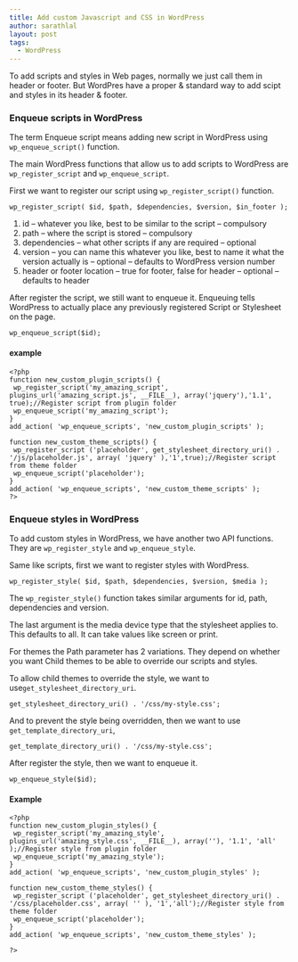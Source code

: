 ```yaml
---
title: Add custom Javascript and CSS in WordPress
author: sarathlal
layout: post
tags:
  - WordPress
---
```

To add scripts and styles in Web pages, normally we just call them in header or footer. But WordPres have a proper & standard way to add scipt and styles in its header & footer.

###  Enqueue scripts in WordPress

The term Enqueue script means adding new script in WordPress using `wp_enqueue_script()` function.

The main WordPress functions that allow us to add scripts to WordPress are `wp_register_script` and `wp_enqueue_script`.

First we want to register our script using `wp_register_script()` function.

    wp_register_script( $id, $path, $dependencies, $version, $in_footer );

1.  id – whatever you like, best to be similar to the script – compulsory
2.  path – where the script is stored – compulsory
3.  dependencies – what other scripts if any are required – optional
4.  version – you can name this whatever you like, best to name it what the version actually is – optional – defaults to WordPress version number
5.  header or footer location – true for footer, false for header – optional – defaults to header

After register the script, we still want to enqueue it. Enqueuing tells WordPress to actually place any previously registered Script or Stylesheet on the page.

    wp_enqueue_script($id);

####  example

	<?php
	function new_custom_plugin_scripts() {
	 wp_register_script('my_amazing_script', plugins_url('amazing_script.js', __FILE__), array('jquery'),'1.1', true);//Register script from plugin folder
	 wp_enqueue_script('my_amazing_script');
	} 
	add_action( 'wp_enqueue_scripts', 'new_custom_plugin_scripts' );

	function new_custom_theme_scripts() {
	 wp_register_script ('placeholder', get_stylesheet_directory_uri() . '/js/placeholder.js', array( 'jquery' ),'1',true);//Register script from theme folder
	 wp_enqueue_script('placeholder');
	}
	add_action( 'wp_enqueue_scripts', 'new_custom_theme_scripts' );
	?>

###  Enqueue styles in WordPress

To add custom styles in WordPress, we have another two API functions. They are `wp_register_style` and `wp_enqueue_style`.

Same like scripts, first we want to register styles with WordPress.

    wp_register_style( $id, $path, $dependencies, $version, $media );

The `wp_register_style()` function takes similar arguments for id, path, dependencies and version.

The last argument is the media device type that the stylesheet applies to. This defaults to all. It can take values like screen or print.

For themes the Path parameter has 2 variations. They depend on whether you want Child themes to be able to override our scripts and styles.

To allow child themes to override the style, we want to use`get_stylesheet_directory_uri`.

    get_stylesheet_directory_uri() . '/css/my-style.css';

And to prevent the style being overridden, then we want to use `get_template_directory_uri`,

    get_template_directory_uri() . '/css/my-style.css';

After register the style, then we want to enqueue it.

    wp_enqueue_style($id);

####  Example

	<?php
	function new_custom_plugin_styles() {
	 wp_register_script('my_amazing_style', plugins_url('amazing_style.css', __FILE__), array(''), '1.1', 'all' );//Register style from plugin folder
	 wp_enqueue_script('my_amazing_style');
	} 
	add_action( 'wp_enqueue_scripts', 'new_custom_plugin_styles' );

	function new_custom_theme_styles() {
	 wp_register_script ('placeholder', get_stylesheet_directory_uri() . '/css/placeholder.css', array( '' ), '1','all');//Register style from theme folder
	 wp_enqueue_script('placeholder');
	}
	add_action( 'wp_enqueue_scripts', 'new_custom_theme_styles' );

	?>
